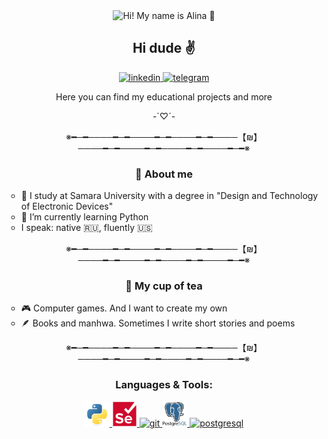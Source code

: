 <div align="center">
    <img height="500" width="600" src="https://media1.tenor.com/m/0hjOGLFaQa0AAAAd/lofi-girl-lofi.gif" alt="Hi! My name is Alina 🌱">
</div>
<h2 align="center"> Hi dude  ✌️</h2>

<div align="center">
    <a href="https://www.linkedin.com/in/alina-kuznetsova-1132b4253/">
        <img src="https://freelogopng.com/images/all_img/1656999237linkedin-logo-for-email-signature.png" height="30" alt="linkedin"  />
    </a>
    <a href="https://t.me/GoodAryan" target="_blank">
        <img src="https://freelogopng.com/images/all_img/1683045226telegram-logo-black.png" height="30" alt="telegram"  />
    </a>
</div>

<p align="center">Here you can find my educational projects and more</p>
<p align="center">-`♡´-</p>

<p align="center">※━─━────━─━────━─━────━─━────【₪】────━─━────━─━────━─━────━─━※</p>

<h3 align="center">🌻 About me</h3>
<ul style="list-style-type:circle;">
  <li>🚀 I study at Samara University with a degree in "Design and Technology of Electronic Devices"</li>
  <li>🌱 I’m currently learning Python</li>
  <li>I speak: native 🇷🇺, fluently 🇺🇸 </li>
</ul>

<p align="center">※━─━────━─━────━─━────━─━────【₪】────━─━────━─━────━─━────━─━※</p>

<h3 align="center">🍵 My cup of tea</h3>
<ul style="list-style-type:circle;">
  <li>🎮 Computer games. And I want to create my own</li>
  <li>🪶 Books and manhwa. Sometimes I write short stories and poems</li>
</ul>

<p align="center">※━─━────━─━────━─━────━─━────【₪】────━─━────━─━────━─━────━─━※</p>

<h3 align="center">Languages & Tools:</h3>
<p align="center"> 
<a href="https://www.python.org" target="_blank"> <img src="https://raw.githubusercontent.com/devicons/devicon/master/icons/python/python-original.svg" alt="python" width="40" height="40"/> </a>
<a href="https://www.selenium.dev" target="_blank"> <img src="https://raw.githubusercontent.com/devicons/devicon/6910f0503efdd315c8f9b858234310c06e04d9c0/icons/selenium/selenium-original.svg" alt="python" width="40" height="40"/> </a>
<a href="https://git-scm.com/" target="_blank"> <img src="https://www.vectorlogo.zone/logos/git-scm/git-scm-icon.svg" alt="git" width="40" height="40"/>
<a href="https://www.postgresql.org" target="_blank"> <img src="https://raw.githubusercontent.com/devicons/devicon/master/icons/postgresql/postgresql-original-wordmark.svg" alt="postgresql" width="40" height="40"/>   
<a href="https://www.debian.org" target="_blank"> <img src="https://www.debian.org/logos/openlogo-nd-75.jpg" alt="postgresql" width="40" height="40"/>   
</p>
